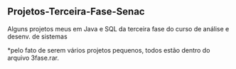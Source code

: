 ## Projetos-Terceira-Fase-Senac

Alguns projetos meus em Java e SQL da terceira fase do curso de análise e desenv. de sistemas

*pelo fato de serem vários projetos pequenos, todos estão dentro do arquivo 3fase.rar.
